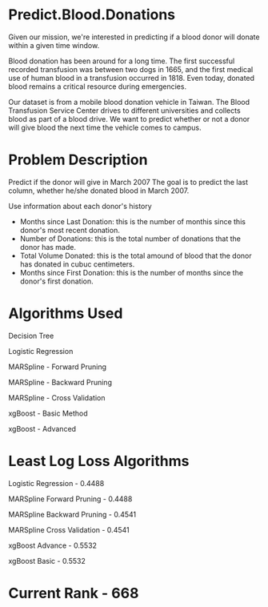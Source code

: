 # Predict.Blood.Donations
Given our mission, we're interested in predicting if a blood donor will donate within a given time window.

Blood donation has been around for a long time. The first successful recorded transfusion was between two dogs in 1665, and the first medical use of human blood in a transfusion occurred in 1818. Even today, donated blood remains a critical resource during emergencies.

Our dataset is from a mobile blood donation vehicle in Taiwan. The Blood Transfusion Service Center drives to different universities and collects blood as part of a blood drive. We want to predict whether or not a donor will give blood the next time the vehicle comes to campus.

# Problem Description
Predict if the donor will give in March 2007
The goal is to predict the last column, whether he/she donated blood in March 2007.

Use information about each donor's history
- Months since Last Donation: this is the number of monthis since this donor's most recent donation.
- Number of Donations: this is the total number of donations that the donor has made.
- Total Volume Donated: this is the total amound of blood that the donor has donated in cubuc centimeters.
- Months since First Donation: this is the number of months since the donor's first donation.

# Algorithms Used
Decision Tree

Logistic Regression

MARSpline - Forward Pruning

MARSpline - Backward Pruning

MARSpline  - Cross Validation

xgBoost - Basic Method

xgBoost - Advanced

# Least Log Loss Algorithms
Logistic Regression - 0.4488

MARSpline Forward Pruning - 0.4488

MARSpline Backward Pruning - 0.4541

MARSpline Cross Validation - 0.4541

xgBoost Advance - 0.5532

xgBoost Basic - 0.5532


# Current Rank - 668
